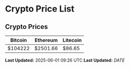 # Crypto Price List

## Crypto Prices
| Bitcoin | Ethereum | Litecoin |
| ------- | -------- | -------- |
| $104222 | $2501.66 | $86.65 |
**Last Updated:** 2025-06-01 09:26 UTC
**Last Updated:** $DATE$
